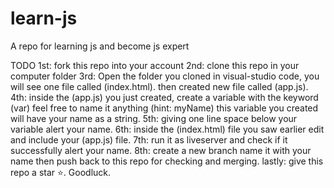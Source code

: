 # learn-js
A repo for learning js and become js expert

TODO
1st: fork this repo into your account
2nd: clone this repo in your computer folder
3rd: Open the folder you cloned in visual-studio code, you will see one file called (index.html).
then created new file called (app.js).
4th: inside the (app.js) you just created, create a variable with the keyword (var) feel free to name it anything (hint: myName) this variable you created will have your name as a string.
5th: giving one line space below your variable alert your name.
6th: inside the (index.html) file you saw earlier edit and include your (app.js) file.
7th: run it as liveserver and check if it successfully alert your name.
8th: create a new branch name it with your name then push back to this repo for checking and merging.
lastly: give this repo a star ⭐. 
Goodluck.
